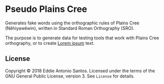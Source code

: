 Pseudo Plains Cree
==================

Generates fake words using the orthographic rules of Plains Cree
(Nêhiyawêwin), written in Standard Roman Orthography (SRO).

The purpose is to generate data for testing tools that work with Plains
Cree orthography, or to create [Lorem ipsum][Lorem] text.

[Lorem]: https://en.wikipedia.org/wiki/Lorem_ipsum

License
-------

Copyright © 2018 Eddie Antonio Santos. Licensed under the terms of the
GNU General Public License, version 3. See `License` for details.
